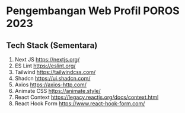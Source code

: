 # Pengembangan Web Profil POROS 2023

## Tech Stack (Sementara)

1. Next JS https://nextjs.org/
2. ‌ES Lint https://eslint.org/
3. ‌Tailwind https://tailwindcss.com/
4. ‌Shadcn https://ui.shadcn.com/
5. ‌Axios https://axios-http.com/
6. ‌Animate CSS https://animate.style/
7. ‌React Context https://legacy.reactjs.org/docs/context.html
8. ‌React Hook Form https://www.react-hook-form.com/
